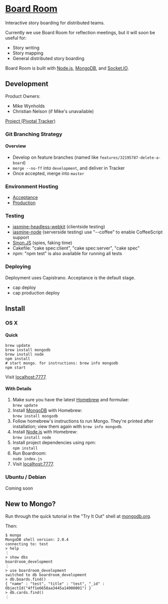 # [Board Room](http://boardroom.carbonfive.com/)

Interactive story boarding for distributed teams.

Currently we use Board Room for reflection meetings, but it will soon be useful for:
* Story writing
* Story mapping
* General distributed story boarding

Board Room is built with [Node.js](http://nodejs.org/), [MongoDB](http://www.mongodb.org/), and [Socket.IO](http://socket.io/).

## Development

Product Owners:
- Mike Wynholds
- Christian Nelson (if Mike's unavailable)

[Project (Pivotal Tracker)](https://www.pivotaltracker.com/projects/540409)

### Git Branching Strategy

#### Overview
- Develop on feature branches (named like `features/32195787-delete-a-board`)
- `merge --no-ff` into `development`, and deliver in Tracker
- Once accepted, merge into `master`

### Environment Hosting
- [Acceptance](http://boardroom.carbonfive.com:81/)
- [Production](http://boardroom.carbonfive.com/)

### Testing

- [jasmine-headless-webkit](http://johnbintz.github.com/jasmine-headless-webkit/) (clientside testing)
- [jasmine-node](https://github.com/mhevery/jasmine-node) (serverside
testing) use "--coffee" to enable CoffeeScript support
- [Sinon.JS](http://sinonjs.org/) (spies, faking time)
- Cakefile: "cake spec:client", "cake spec:server", "cake spec"
- npm: "npm test" is also available for running all tests

### Deploying

Deployment uses Capistrano. Acceptance is the default stage.

- cap deploy
- cap production deploy

## Install

### OS X

#### Quick

    brew update
    brew install mongodb
    brew install node
    npm install
    # start mongo. for instructions: brew info mongodb
    npm start

Visit [localhost:7777](http://localhost:7777).

#### With Details

1. Make sure you have the latest [Homebrew](http://mxcl.github.com/homebrew/) and formulae:  
   `brew update`
2. Install [MongoDB](http://www.mongodb.org/) with Homebrew:  
   `brew install mongodb`
3. Follow homebrew's instructions to run Mongo. They're printed after installation; view them again with `brew info mongodb`.
4. Install [Node.js](http://nodejs.org/) with Homebrew:  
   `brew install node`
5. Install project dependencies using npm:  
   `npm install`
6. Run Boardroom:  
   `node index.js`
7. Visit [localhost:7777](http://localhost:7777).

### Ubuntu / Debian
Coming soon

## New to Mongo?

Run through the quick tutorial in the "Try It Out" shell at [mongodb.org](http://www.mongodb.org/).

Then:

    $ mongo
    MongoDB shell version: 2.0.4
    connecting to: test
    > help
    ⋮
    > show dbs
    boardroom_development
    ⋮
    > use boardroom_development
    switched to db boardroom_development
    > db.boards.find()
    { "name" : "test", "title" : "test", "_id" : ObjectId("4ff1e6658aa3445a14000001") }
    > db.cards.find()
    ⋮
